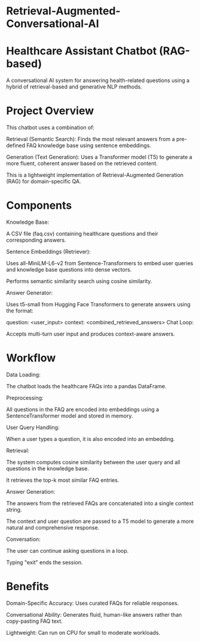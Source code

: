 # Retrieval-Augmented-Conversational-AI

# Healthcare Assistant Chatbot (RAG-based)
A conversational AI system for answering health-related questions using a hybrid of retrieval-based and generative NLP methods.

# Project Overview
This chatbot uses a combination of:

Retrieval (Semantic Search): Finds the most relevant answers from a pre-defined FAQ knowledge base using sentence embeddings.

Generation (Text Generation): Uses a Transformer model (T5) to generate a more fluent, coherent answer based on the retrieved content.

This is a lightweight implementation of Retrieval-Augmented Generation (RAG) for domain-specific QA.

# Components
Knowledge Base:

A CSV file (faq.csv) containing healthcare questions and their corresponding answers.

Sentence Embeddings (Retriever):

Uses all-MiniLM-L6-v2 from Sentence-Transformers to embed user queries and knowledge base questions into dense vectors.

Performs semantic similarity search using cosine similarity.

Answer Generator:

Uses t5-small from Hugging Face Transformers to generate answers using the format:

question: <user_input> context: <combined_retrieved_answers>
Chat Loop:

Accepts multi-turn user input and produces context-aware answers.

# Workflow 
Data Loading:

The chatbot loads the healthcare FAQs into a pandas DataFrame.

Preprocessing:

All questions in the FAQ are encoded into embeddings using a SentenceTransformer model and stored in memory.

User Query Handling:

When a user types a question, it is also encoded into an embedding.

Retrieval:

The system computes cosine similarity between the user query and all questions in the knowledge base.

It retrieves the top-k most similar FAQ entries.

Answer Generation:

The answers from the retrieved FAQs are concatenated into a single context string.

The context and user question are passed to a T5 model to generate a more natural and comprehensive response.

Conversation:

The user can continue asking questions in a loop.

Typing "exit" ends the session.

# Benefits
Domain-Specific Accuracy: Uses curated FAQs for reliable responses.

Conversational Ability: Generates fluid, human-like answers rather than copy-pasting FAQ text.

Lightweight: Can run on CPU for small to moderate workloads.


